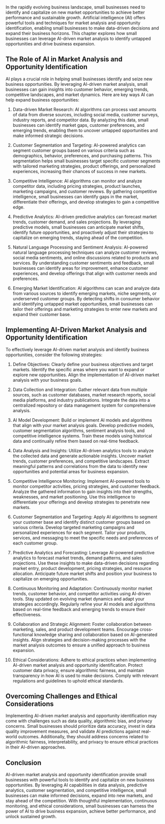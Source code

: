 
In the rapidly evolving business landscape, small businesses need to identify and capitalize on new market opportunities to achieve better performance and sustainable growth. Artificial intelligence (AI) offers powerful tools and techniques for market analysis and opportunity identification, enabling small businesses to make data-driven decisions and expand their business horizons. This chapter explores how small businesses can leverage AI-driven market analysis to identify untapped opportunities and drive business expansion.

## The Role of AI in Market Analysis and Opportunity Identification

AI plays a crucial role in helping small businesses identify and seize new business opportunities. By leveraging AI-driven market analysis, small businesses can gain insights into customer behavior, emerging trends, competitive landscapes, and market dynamics. Here are key ways AI can help expand business opportunities:

1. Data-driven Market Research: AI algorithms can process vast amounts of data from diverse sources, including social media, customer surveys, industry reports, and competitor data. By analyzing this data, small businesses can identify market gaps, customer preferences, and emerging trends, enabling them to uncover untapped opportunities and make informed strategic decisions.
    
2. Customer Segmentation and Targeting: AI-powered analytics can segment customer groups based on various criteria such as demographics, behavior, preferences, and purchasing patterns. This segmentation helps small businesses target specific customer segments with tailored marketing strategies, product offerings, and personalized experiences, increasing their chances of success in new markets.
    
3. Competitive Intelligence: AI algorithms can monitor and analyze competitor data, including pricing strategies, product launches, marketing campaigns, and customer reviews. By gathering competitive intelligence, small businesses can identify gaps in the market, differentiate their offerings, and develop strategies to gain a competitive edge.
    
4. Predictive Analytics: AI-driven predictive analytics can forecast market trends, customer demand, and sales projections. By leveraging predictive models, small businesses can anticipate market shifts, identify future opportunities, and proactively adjust their strategies to capitalize on emerging trends, staying ahead of the competition.
    
5. Natural Language Processing and Sentiment Analysis: AI-powered natural language processing techniques can analyze customer reviews, social media sentiments, and online discussions related to products and services. By understanding customer sentiments and feedback, small businesses can identify areas for improvement, enhance customer experiences, and develop offerings that align with customer needs and preferences.
    
6. Emerging Market Identification: AI algorithms can scan and analyze data from various sources to identify emerging markets, niche segments, or underserved customer groups. By detecting shifts in consumer behavior and identifying untapped market opportunities, small businesses can tailor their offerings and marketing strategies to enter new markets and expand their customer base.
    

## Implementing AI-Driven Market Analysis and Opportunity Identification

To effectively leverage AI-driven market analysis and identify business opportunities, consider the following strategies:

1. Define Objectives: Clearly define your business objectives and target markets. Identify the specific areas where you want to expand or explore new opportunities. Align the implementation of AI-driven market analysis with your business goals.
    
2. Data Collection and Integration: Gather relevant data from multiple sources, such as customer databases, market research reports, social media platforms, and industry publications. Integrate the data into a centralized repository or data management system for comprehensive analysis.
    
3. AI Model Development: Build or implement AI models and algorithms that align with your market analysis goals. Develop predictive models, customer segmentation algorithms, sentiment analysis tools, and competitive intelligence systems. Train these models using historical data and continually refine them based on real-time feedback.
    
4. Data Analysis and Insights: Utilize AI-driven analytics tools to analyze the collected data and generate actionable insights. Uncover market trends, customer preferences, and competitive landscapes. Extract meaningful patterns and correlations from the data to identify new opportunities and potential areas for business expansion.
    
5. Competitive Intelligence Monitoring: Implement AI-powered tools to monitor competitor activities, pricing strategies, and customer feedback. Analyze the gathered information to gain insights into their strengths, weaknesses, and market positioning. Use this intelligence to differentiate your offerings and develop strategies to penetrate new markets.
    
6. Customer Segmentation and Targeting: Apply AI algorithms to segment your customer base and identify distinct customer groups based on various criteria. Develop targeted marketing campaigns and personalized experiences for each segment. Tailor your products, services, and messaging to meet the specific needs and preferences of each customer group.
    
7. Predictive Analytics and Forecasting: Leverage AI-powered predictive analytics to forecast market trends, demand patterns, and sales projections. Use these insights to make data-driven decisions regarding market entry, product development, pricing strategies, and resource allocation. Anticipate future market shifts and position your business to capitalize on emerging opportunities.
    
8. Continuous Monitoring and Adaptation: Continuously monitor market trends, customer behavior, and competitor activities using AI-driven tools. Stay updated on evolving market dynamics and adapt your strategies accordingly. Regularly refine your AI models and algorithms based on real-time feedback and emerging trends to ensure their effectiveness.
    
9. Collaboration and Strategic Alignment: Foster collaboration between marketing, sales, and product development teams. Encourage cross-functional knowledge sharing and collaboration based on AI-generated insights. Align strategies and decision-making processes with the market analysis outcomes to ensure a unified approach to business expansion.
    
10. Ethical Considerations: Adhere to ethical practices when implementing AI-driven market analysis and opportunity identification. Protect customer data privacy, ensure algorithmic fairness, and maintain transparency in how AI is used to make decisions. Comply with relevant regulations and guidelines to uphold ethical standards.
    

## Overcoming Challenges and Ethical Considerations

Implementing AI-driven market analysis and opportunity identification may come with challenges such as data quality, algorithmic bias, and privacy concerns. Small businesses should prioritize data accuracy, invest in data quality improvement measures, and validate AI predictions against real-world outcomes. Additionally, they should address concerns related to algorithmic fairness, interpretability, and privacy to ensure ethical practices in their AI-driven approaches.

## Conclusion

AI-driven market analysis and opportunity identification provide small businesses with powerful tools to identify and capitalize on new business opportunities. By leveraging AI capabilities in data analysis, predictive analytics, customer segmentation, and competitive intelligence, small businesses can make informed decisions, expand into new markets, and stay ahead of the competition. With thoughtful implementation, continuous monitoring, and ethical considerations, small businesses can harness the power of AI to drive business expansion, achieve better performance, and unlock sustained growth.